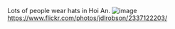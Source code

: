 Lots of people wear hats in Hoi An.
![image](https://farm4.static.flickr.com/3147/2337122203_3828051d5a.jpg)
https://www.flickr.com/photos/jdlrobson/2337122203/


